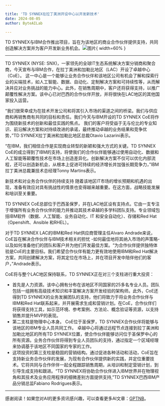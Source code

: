 ```yaml
---

title: 'TD SYNNEX在拉丁美洲开设中心以开发新技术'
date: 2024-08-05
author: ByteAILab

---
```


TD SYNNEX与IBM合作推出项目，旨在为该地区的商业合作伙伴提供支持，共同创造解决方案并为客户开发新业务机会。![图片](https://ai-techpark.com/wp-content/uploads/2024/08/TD-960x540.jpg){ width=60% }

---

TD SYNNEX (NYSE: SNX)，一家领先的全球IT生态系统解决方案分销商和聚合商，今天宣布与IBM合作，在拉丁美洲和加勒比地区（LAC）开设了卓越中心（CoE）。 这一中心是一个能够让业务合作伙伴和该地区公司有机会了解和探索行业的尖端技术，如人工智能、数据、自动化、定制解决方案和可持续性等，从而解决并应对业务挑战的能力中心。此外，在销售周期中，客户还将获得支持，以推广颠覆性解决方案。该中心已对巴西的合作伙伴开放，并将很快在LAC地区的其他国家投入运营。

“我们很荣幸成为在技术开发公司和将其引入市场的渠道之间的桥梁。我们与供应商和再销售商有共同的目标和责任。我们今天与IBM开设的TD SYNNEX CoE将作为围绕新技术的创新和最佳实践的焦点。 我们的客户将受益于无与伦比的专业知识、前沿解决方案和对持续改进的承诺，最终推动卓越的业务结果和竞争优势，”TD SYNNEX拉丁美洲和加勒比地区总裁Otavio Lazarini表示。

“在IBM，我们相信合作是实现商业转型的新颖和强大方式的关键。TD SYNNEX CoE的成立得到了IBM的支持，将使我们的合作伙伴能够通过使用自动化、数据和人工智能等颠覆性技术在市场上创造差异化。创新解决方案不仅可以优化内部流程，还可以创造新机会，从根本上促进可持续的经济增长并加强长期竞争力，”IBM拉丁美洲总裁兼技术总经理Tonny Martins表示。

新技术和对业务合作伙伴的持续支持
随着该地区IT市场的增长预期和机遇的出现，准备有效应对具有挑战性的情景也变得越来越重要。在这方面，战略技能发展和培训至关重要。

TD SYNNEX CoE总部位于巴西圣保罗，并在LAC地区设有支持点。它由一支专注于增强所有业务合作伙伴的能力并推动其技术卓越的多学科团队支持。专业领域包括IBM软件（数据、人工智能、业务自动化、IT 和安全自动化）、存储和Red Hat（Openshift、Ansible 和RHEL）。

对于TD SYNNEX LAC的IBM和Red Hat供应商管理主任Alvaro Andrade来说，CoE旨在解决合作伙伴与IBM技术相关的担忧 -如何最佳地将其纳入市场的声策略-以及如何准备他们的团队和客户并为他们开发最佳方案。“为合作伙伴提供独特体验是CoE的主要目标。我们希望合作伙伴有能力更有效地使用IBM和Red Hat解决方案，共同创建解决方案，将其定位在市场上，并在项目开发中陪伴他们的客户，”Andrade表示。

CoE将与整个LAC地区保持联系，TD SYNNEX正在对三个支柱进行重大投资：
- 首先是人力资源。该中心拥有分布在该地区不同国家的25多名专业人员。团队包括一组拥有高级技术知识和丰富解决方案开发经验的架构师。此外，CoE还得到TD SYNNEX的业务发展团队的支持，他们将致力于将业务合作伙伴与IBM和Red Hat联系起来，并开展需求生成和营销计划。在CoE，合作伙伴们将获得支持工具，如示范环境、参考案例、方法论、概念验证等资源，以支持销售并提升MVP的表现。
- 第二支柱是物理中心本身。 CoE位于圣保罗，TD SYNNEX合作伙伴将能够与该地区的IBM专业人员共同工作。 卓越中心将通过远程节点连接到拉丁美洲和加勒比地区的所有TD SYNNEX位置，使合作伙伴能够访问位于圣保罗中心的所有资源。业务合作伙伴将得到专业人员团队的支持，通过指定一个区域经理来协调基于该地区不同国家的专家的工作。
- 这项投资的第三支柱是稳固的营销结构。通过促进各种活动和活动，CoE旨在支持新业务合作伙伴的发展，为现有合作伙伴提供新的实践，并定位重要技术。它将共同与合作伴伴一起全程跟踪销售周期，从培训和制定营销计划，到引导生成支持和跟进。“TD SYNNEX将协助合作伙伴进入IBM世界并在物理视角和其技术及业务应用程序的细微差别方面提供支持,”TD SYNNEX巴西IBM产品分销总监Fabiano Rodrigues表示。

---
感谢阅读！如果您对AI的更多资讯感兴趣，可以查看更多AI文章：[GPTNB](https://gptnb.com)。